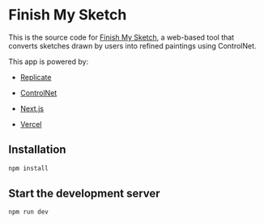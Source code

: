 # Finish My Sketch

This is the source code for [Finish My Sketch](https://finish-my-sketch.vercel.app/), a web-based tool that converts sketches drawn by users into refined paintings using ControlNet.

This app is powered by:

- [Replicate](https://replicate.com/)

- [ControlNet](https://github.com/lllyasviel/ControlNet)

- [Next.js](https://nextjs.org/)

- [Vercel](https://vercel.com/)

## Installation

```bash
npm install
```

## Start the development server

```bash
npm run dev
```
